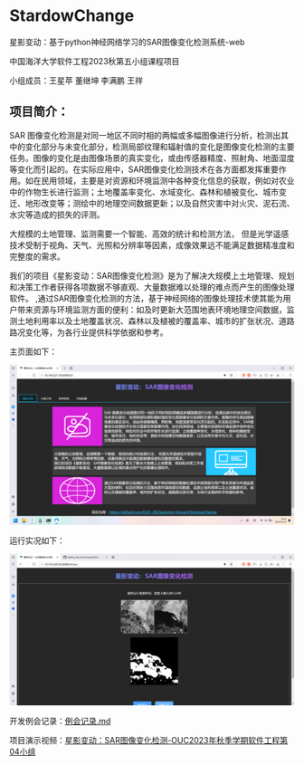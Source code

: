 # StardowChange
星影变动：基于python神经网络学习的SAR图像变化检测系统-web

中国海洋大学软件工程2023秋第五小组课程项目

小组成员：王星苹 董继坤 李满鹏 王祥

## 项目简介： 

SAR 图像变化检测是对同一地区不同时相的两幅或多幅图像进行分析，检测出其中的变化部分与未变化部分，检测局部纹理和辐射值的变化是图像变化检测的主要任务。图像的变化是由图像场景的真实变化，或由传感器精度、照射角、地面湿度等变化而引起的。在实际应用中，SAR图像变化检测技术在各方面都发挥重要作用。如在民用领域，主要是对资源和环境监测中各种变化信息的获取，例如对农业中的作物生长进行监测；土地覆盖率变化、水域变化、森林和植被变化、城市变迁、地形改变等；测绘中的地理空间数据更新；以及自然灾害中对火灾、泥石流、水灾等造成的损失的评测。

大规模的土地管理、监测需要一个智能、高效的统计和检测方法， 但是光学遥感技术受制于视角、天气、光照和分辨率等因素，成像效果远不能满足数据精准度和完整度的需求。

我们的项目《星影变动：SAR图像变化检测》是为了解决大规模上土地管理、规划和决策工作者获得各项数据不够直观、大量数据难以处理的难点而产生的图像处理软件。 ,通过SAR图像变化检测的方法，基于神经网络的图像处理技术使其能为用户带来资源与环境监测方面的便利：如及时更新大范围地表环境地理空间数据，监测土地利用率以及土地覆盖状况、森林以及植被的覆盖率、城市的扩张状况、道路路况变化等，为各行业提供科学依据和参考。

主页面如下：

![主页](pictures/mainpage.png)

运行实况如下：

![实况](pictures/sample.png)

开发例会记录：[例会记录.md](https://github.com/OUC-2023autumn-Group5/StardowChange/blob/main/%E4%BE%8B%E4%BC%9A%E8%AE%B0%E5%BD%95.md)

项目演示视频：[星影变动：SAR图像变化检测-OUC2023年秋季学期软件工程第04小组](https://www.bilibili.com/video/BV1J94y1u7yG/?share_source=copy_web&vd_source=1663715f387592079d0b5c57ef87c12a)
